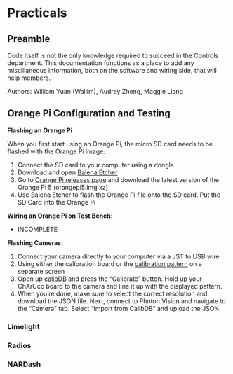 # Practicals

## Preamble
Code itself is not the only knowledge required to succeed in the Controls department. 
This documentation functions as a place to add any miscillaneous information, both on the software and wiring side, that will help members.

Authors: William Yuan (Wallim), Audrey Zheng, Maggie Liang

## Orange Pi Configuration and Testing 
__Flashing an Orange Pi__
<p>When you first start using an Orange Pi, the micro SD card needs to be flashed with the Orange Pi image:</p>

1. Connect the SD card to your computer using a dongle.
2. Download and open [Balena Etcher](https://etcher.balena.io/)
3. Go to [Orange Pi releases page](https://github.com/PhotonVision/photonvision/releases) and download the latest version of the Orange Pi 5 (orangepi5.img.xz)
4. Use Balena Etcher to flash the Orange Pi file onto the SD card. Put the SD Card into the Orange Pi

__Wiring an Orange Pi on Test Bench:__
- INCOMPLETE

__Flashing Cameras:__
1. Connect your camera directly to your computer via a JST to USB wire
2. Using either the calibration board or the [calibration pattern](https://www.calibdb.net/board.png) on a separate screen
3. Open up [calibDB](https://www.calibdb.net) and press the “Calibrate” button. Hold up your ChArUco board to the camera and line it up with the displayed pattern.
4. When you’re done, make sure to select the correct resolution and download the JSON file. Next, connect to Photon Vision and navigate to the “Camera” tab. Select “Import from CalibDB” and upload the JSON. 


### Limelight


### Radios


### NARDash
